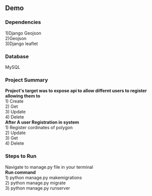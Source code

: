 <html>
<head>
</head>
<body>
<h2>Demo</h2>
<h3>Dependencies</h3>
<div>1)Django Geojson</div>
<div>2)Geojson</div>
<div>3)Django leaflet</div>
<h3>Database</h3>
<div>MySQL</div>

<h3>Project Summary</h3>
<div><b>Project's target was to expose api to allow differnt users to register allowing them to </b><br>
1) Create<br>
2) Get<br>
3) Update<br>
4) Delete<br>
</div>
<div><b>After A user Registration in system</b><br>
1) Register cordinates of polygon <br>
2) Update <br>
3) Get <br>
4) Delete
</div>
<h3>Steps to Run</h3>
<div>
Navigate to manage.py file in your terminal<br><b>Run command  </b><br>
1) python manage.py makemigrations <br>
2) python manage.py migrate <br>
3) python manage.py runserver 
</div>
</body>
</html>